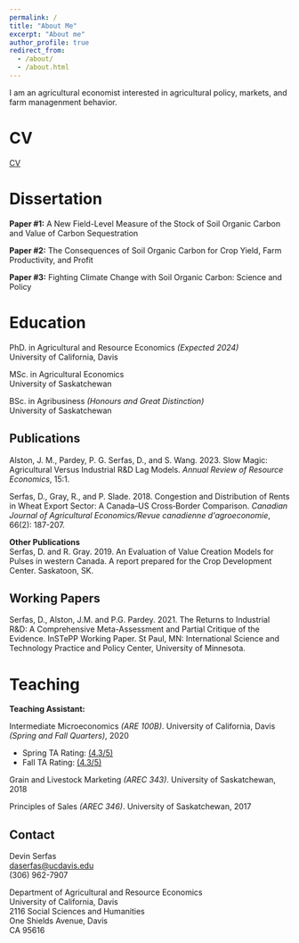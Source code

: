 ```yaml
---
permalink: /
title: "About Me"
excerpt: "About me"
author_profile: true
redirect_from: 
  - /about/
  - /about.html
---
```


I am an agricultural economist interested in agricultural policy, markets, and farm managenment behavior.

CV
======
[CV](http://devinserfas.github.io/files/DEVIN_RESUME.pdf)


Dissertation 
======
**Paper #1:** A New Field-Level Measure of the Stock of Soil Organic Carbon and Value of Carbon Sequestration

**Paper #2:** The Consequences of Soil Organic Carbon for Crop Yield, Farm Productivity, and Profit

**Paper #3:**  Fighting Climate Change with Soil Organic Carbon: Science and Policy

Education
======
PhD. in Agricultural and Resource Economics *(Expected 2024)* <br />
University of California, Davis 

MSc. in Agricultural Economics <br />
University of Saskatchewan

BSc. in Agribusiness *(Honours and Great Distinction)* <br />
University of Saskatchewan

Publications
------
Alston, J. M., Pardey, P. G. Serfas, D., and S. Wang. 2023. Slow Magic: Agricultural Versus Industrial R&D Lag Models. *Annual Review of Resource Economics*, 15:1.

Serfas, D., Gray, R., and P. Slade. 2018. Congestion and Distribution of Rents in Wheat Export Sector: A Canada–US Cross‐Border Comparison. *Canadian Journal of Agricultural Economics/Revue canadienne d'agroeconomie*, 66(2): 187-207. 

**Other Publications** <br />
Serfas, D. and R. Gray. 2019. An Evaluation of Value Creation Models for Pulses in western Canada. A report prepared for the Crop Development Center. Saskatoon, SK.

Working Papers
------

Serfas, D., Alston, J.M. and P.G. Pardey. 2021. The Returns to Industrial R&D: A Comprehensive Meta-Assessment and Partial Critique of the Evidence. InSTePP Working Paper. St Paul, MN: International Science and Technology Practice and Policy Center, University of Minnesota.


Teaching
======
**Teaching Assistant:**

Intermediate Microeconomics *(ARE 100B)*. University of California, Davis *(Spring and Fall Quarters)*, 2020 <br />
   * Spring TA Rating: [(4.3/5)](http://devinserfas.github.io/files/TA_Performance_Survey_ARE_100B_Spring_2020.pdf)
   * Fall TA Rating: [(4.3/5)](http://devinserfas.github.io/files/TA_Performance_Survey_ARE_100B_Fall_2020.pdf)
   
Grain and Livestock Marketing *(AREC 343)*. University of Saskatchewan, 2018

Principles of Sales *(AREC 346)*. University of Saskatchewan, 2017

Contact
------
Devin Serfas <br />
daserfas@ucdavis.edu <br />
(306) 962-7907 <br />


Department of Agricultural and Resource Economics <br />
University of California, Davis <br />
2116 Social Sciences and Humanities <br />
One Shields Avenue, Davis <br />
CA 95616 <br />

